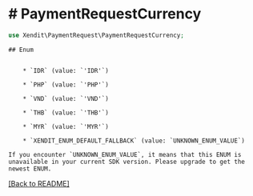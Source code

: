 # # PaymentRequestCurrency


```php
use Xendit\PaymentRequest\PaymentRequestCurrency;
```

    ## Enum

    
        * `IDR` (value: `'IDR'`)
    
        * `PHP` (value: `'PHP'`)
    
        * `VND` (value: `'VND'`)
    
        * `THB` (value: `'THB'`)
    
        * `MYR` (value: `'MYR'`)
    
        * `XENDIT_ENUM_DEFAULT_FALLBACK` (value: `UNKNOWN_ENUM_VALUE`)

    If you encounter `UNKNOWN_ENUM_VALUE`, it means that this ENUM is unavailable in your current SDK version. Please upgrade to get the newest ENUM.

[[Back to README]](../../README.md)
